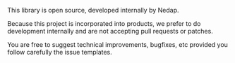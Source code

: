 This library is open source, developed internally by Nedap.

Because this project is incorporated into products, we prefer to do development internally and are not accepting pull requests or patches.

You are free to suggest technical improvements, bugfixes, etc provided you follow carefully the issue templates.
